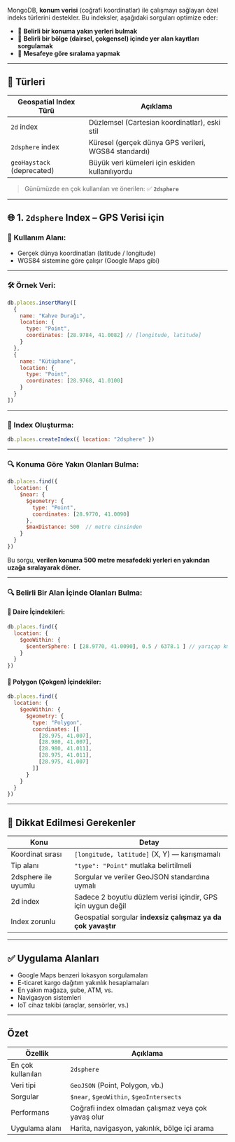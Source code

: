 
MongoDB, **konum verisi** (coğrafi koordinatlar) ile çalışmayı sağlayan özel indeks türlerini destekler. Bu indeksler, aşağıdaki sorguları optimize eder:

- 📌 **Belirli bir konuma yakın yerleri bulmak**
- 📐 **Belirli bir bölge (dairsel, çokgensel) içinde yer alan kayıtları sorgulamak**
- 🚗 **Mesafeye göre sıralama yapmak**

---

## 🧭 Türleri

|Geospatial Index Türü|Açıklama|
|---|---|
|`2d` index|Düzlemsel (Cartesian koordinatlar), eski stil|
|`2dsphere` index|Küresel (gerçek dünya GPS verileri, WGS84 standardı)|
|`geoHaystack` (deprecated)|Büyük veri kümeleri için eskiden kullanılıyordu|

> Günümüzde en çok kullanılan ve önerilen: ✅ **`2dsphere`**

---

## 🌐 1. `2dsphere` Index – GPS Verisi için

### 🧠 Kullanım Alanı:

- Gerçek dünya koordinatları (latitude / longitude)
- WGS84 sistemine göre çalışır (Google Maps gibi)

---

### 🛠️ Örnek Veri:

```js
db.places.insertMany([
  {
    name: "Kahve Durağı",
    location: {
      type: "Point",
      coordinates: [28.9784, 41.0082] // [longitude, latitude]
    }
  },
  {
    name: "Kütüphane",
    location: {
      type: "Point",
      coordinates: [28.9768, 41.0100]
    }
  }
])
```

---

### 🧱 Index Oluşturma:

```js
db.places.createIndex({ location: "2dsphere" })
```

---

### 🔍 Konuma Göre Yakın Olanları Bulma:

```js
db.places.find({
  location: {
    $near: {
      $geometry: {
        type: "Point",
        coordinates: [28.9770, 41.0090]
      },
      $maxDistance: 500  // metre cinsinden
    }
  }
})
```

Bu sorgu, **verilen konuma 500 metre mesafedeki yerleri en yakından uzağa sıralayarak döner.**

---

### 🔍 Belirli Bir Alan İçinde Olanları Bulma:

#### 🔘 Daire İçindekileri:

```js
db.places.find({
  location: {
    $geoWithin: {
      $centerSphere: [ [28.9770, 41.0090], 0.5 / 6378.1 ] // yarıçap km cinsinden / Dünya yarıçapı
    }
  }
})
```

#### 🔺 Polygon (Çokgen) İçindekiler:

```js
db.places.find({
  location: {
    $geoWithin: {
      $geometry: {
        type: "Polygon",
        coordinates: [[
          [28.975, 41.007],
          [28.980, 41.007],
          [28.980, 41.011],
          [28.975, 41.011],
          [28.975, 41.007]
        ]]
      }
    }
  }
})
```

---

## 🚧 Dikkat Edilmesi Gerekenler

|Konu|Detay|
|---|---|
|Koordinat sırası|`[longitude, latitude]` (X, Y) — karışmamalı|
|Tip alanı|`"type": "Point"` mutlaka belirtilmeli|
|2dsphere ile uyumlu|Sorgular ve veriler GeoJSON standardına uymalı|
|2d index|Sadece 2 boyutlu düzlem verisi içindir, GPS için uygun değil|
|Index zorunlu|Geospatial sorgular **indexsiz çalışmaz ya da çok yavaştır**|

---

## ✅ Uygulama Alanları

- Google Maps benzeri lokasyon sorgulamaları
- E-ticaret kargo dağıtım yakınlık hesaplamaları
- En yakın mağaza, şube, ATM, vs.
- Navigasyon sistemleri
- IoT cihaz takibi (araçlar, sensörler, vs.)

---

## Özet

|Özellik|Açıklama|
|---|---|
|En çok kullanılan|`2dsphere`|
|Veri tipi|`GeoJSON` (Point, Polygon, vb.)|
|Sorgular|`$near`, `$geoWithin`, `$geoIntersects`|
|Performans|Coğrafi index olmadan çalışmaz veya çok yavaş olur|
|Uygulama alanı|Harita, navigasyon, yakınlık, bölge içi arama|
